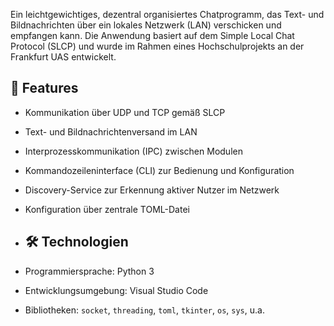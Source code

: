 Ein leichtgewichtiges, dezentral organisiertes Chatprogramm, das Text- und Bildnachrichten über ein lokales Netzwerk (LAN) verschicken und empfangen kann. 
Die Anwendung basiert auf dem Simple Local Chat Protocol (SLCP) und wurde im Rahmen eines Hochschulprojekts an der Frankfurt UAS entwickelt.

## 🔧 Features

- Kommunikation über UDP und TCP gemäß SLCP
- Text- und Bildnachrichtenversand im LAN
- Interprozesskommunikation (IPC) zwischen Modulen
- Kommandozeileninterface (CLI) zur Bedienung und Konfiguration
- Discovery-Service zur Erkennung aktiver Nutzer im Netzwerk
- Konfiguration über zentrale TOML-Datei

- ## 🛠️ Technologien

- Programmiersprache: Python 3
- Entwicklungsumgebung: Visual Studio Code
- Bibliotheken: `socket`, `threading`, `toml`, `tkinter`, `os`, `sys`, u.a.
